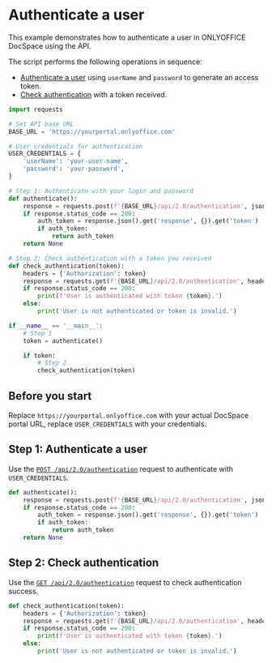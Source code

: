 # Authenticate a user

This example demonstrates how to authenticate a user in ONLYOFFICE DocSpace using the API.

The script performs the following operations in sequence:

- [Authenticate a user](#step-1-authenticate-a-user) using `userName` and `password` to generate an access token.
- [Check authentication](#step-2-check-authentication) with a token received.

```py title="Python"
import requests

# Set API base URL
BASE_URL = 'https://yourportal.onlyoffice.com'

# User credentials for authentication
USER_CREDENTIALS = {
    'userName': 'your-user-name',
    'password': 'your-password',
}

# Step 1: Authenticate with your login and password
def authenticate():
    response = requests.post(f'{BASE_URL}/api/2.0/authentication', json=USER_CREDENTIALS)
    if response.status_code == 200:
        auth_token = response.json().get('response', {}).get('token')
        if auth_token:
            return auth_token
    return None

# Step 2: Check authentication with a token you received
def check_authentication(token):
    headers = {'Authorization': token}
    response = requests.get(f'{BASE_URL}/api/2.0/authentication', headers=headers)
    if response.status_code == 200:
        print(f'User is authenticated with token {token}.')
    else:
        print('User is not authenticated or token is invalid.')

if __name__ == '__main__':
    # Step 1
    token = authenticate()

    if token:
        # Step 2
        check_authentication(token)
```

## Before you start

Replace `https://yourportal.onlyoffice.com` with your actual DocSpace portal URL, replace `USER_CREDENTIALS` with your credentials.

## Step 1: Authenticate a user

Use the [`POST /api/2.0/authentication`](/docspace/api-backend/usage-api/authenticate-me.api.mdx) request to authenticate with `USER_CREDENTIALS`.

``` py
def authenticate():
    response = requests.post(f'{BASE_URL}/api/2.0/authentication', json=USER_CREDENTIALS)
    if response.status_code == 200:
        auth_token = response.json().get('response', {}).get('token')
        if auth_token:
            return auth_token
    return None
```

## Step 2: Check authentication

Use the [`GET /api/2.0/authentication`](/docspace/api-backend/usage-api/get-is-authentificated.api.mdx) request to check authentication success.

``` py
def check_authentication(token):
    headers = {'Authorization': token}
    response = requests.get(f'{BASE_URL}/api/2.0/authentication', headers=headers)
    if response.status_code == 200:
        print(f'User is authenticated with token {token}.')
    else:
        print('User is not authenticated or token is invalid.')
```
